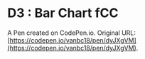 # D3 : Bar Chart fCC

A Pen created on CodePen.io. Original URL: [https://codepen.io/vanbc18/pen/dyJXgVM](https://codepen.io/vanbc18/pen/dyJXgVM).


